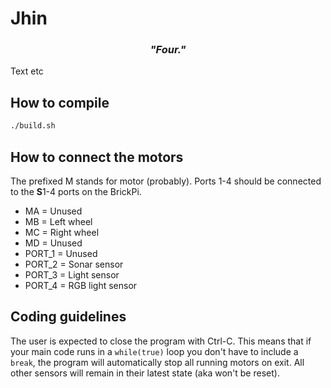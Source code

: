 # Jhin

### <p align="center"> **_"Four."_**</p>

Text etc


## How to compile

```sh
./build.sh
```


## How to connect the motors

The prefixed M stands for motor (probably).
Ports 1-4 should be connected to the **S**1-4 ports on the BrickPi.

* MA = Unused
* MB = Left wheel
* MC = Right wheel
* MD = Unused
* PORT_1 = Unused
* PORT_2 = Sonar sensor
* PORT_3 = Light sensor
* PORT_4 = RGB light sensor


## Coding guidelines

The user is expected to close the program with Ctrl-C. This means that if your main code runs in a `while(true)` loop you don't have to include a `break`, the program will automatically stop all running motors on exit. All other sensors will remain in their latest state (aka won't be reset).
